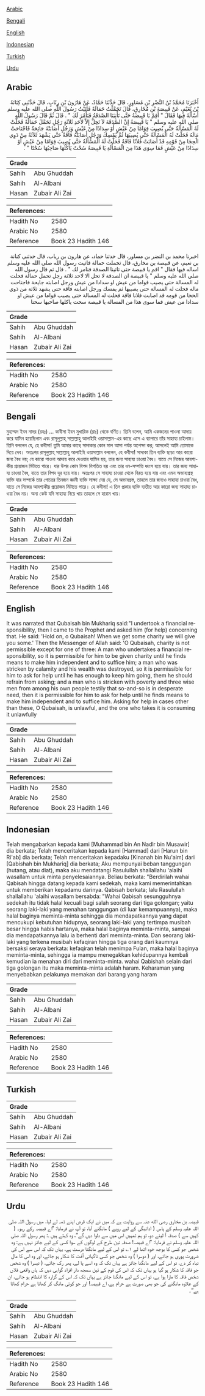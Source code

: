 [Arabic](#arabic)

[Bengali](#bengali)

[English](#english)

[Indonesian](#indonesian)

[Turkish](#turkish)

[Urdu](#urdu)

## Arabic


<div dir="rtl" lang="ar" style={{fontSize:'larger',backgroundColor:'#f8f9fa',padding:20}}>
أَخْبَرَنَا مُحَمَّدُ بْنُ النَّضْرِ بْنِ مُسَاوِرٍ، قَالَ حَدَّثَنَا حَمَّادٌ، عَنْ هَارُونَ بْنِ رِئَابٍ، قَالَ حَدَّثَنِي كِنَانَةُ بْنُ نُعَيْمٍ، عَنْ قَبِيصَةَ بْنِ مُخَارِقٍ، قَالَ تَحَمَّلْتُ حَمَالَةً فَأَتَيْتُ رَسُولَ اللَّهِ صلى الله عليه وسلم أَسْأَلُهُ فِيهَا فَقَالَ ‏"‏ أَقِمْ يَا قَبِيصَةُ حَتَّى تَأْتِيَنَا الصَّدَقَةُ فَنَأْمُرَ لَكَ ‏"‏ ‏.‏ قَالَ ثُمَّ قَالَ رَسُولُ اللَّهِ صلى الله عليه وسلم ‏"‏ يَا قَبِيصَةُ إِنَّ الصَّدَقَةَ لاَ تَحِلُّ إِلاَّ لأَحَدِ ثَلاَثَةٍ رَجُلٍ تَحَمَّلَ حَمَالَةً فَحَلَّتْ لَهُ الْمَسْأَلَةُ حَتَّى يُصِيبَ قِوَامًا مِنْ عَيْشٍ أَوْ سِدَادًا مِنْ عَيْشٍ وَرَجُلٍ أَصَابَتْهُ جَائِحَةٌ فَاجْتَاحَتْ مَالَهُ فَحَلَّتْ لَهُ الْمَسْأَلَةُ حَتَّى يُصِيبَهَا ثُمَّ يُمْسِكَ وَرَجُلٍ أَصَابَتْهُ فَاقَةٌ حَتَّى يَشْهَدَ ثَلاَثَةٌ مِنْ ذَوِي الْحِجَا مِنْ قَوْمِهِ قَدْ أَصَابَتْ فُلاَنًا فَاقَةٌ فَحَلَّتْ لَهُ الْمَسْأَلَةُ حَتَّى يُصِيبَ قِوَامًا مِنْ عَيْشٍ أَوْ سِدَادًا مِنْ عَيْشٍ فَمَا سِوَى هَذَا مِنَ الْمَسْأَلَةِ يَا قَبِيصَةُ سُحْتٌ يَأْكُلُهَا صَاحِبُهَا سُحْتًا ‏"‏ ‏.‏
</div>
<div style={{backgroundColor:'#f8f9fa',padding:20, marginBottom: 10}}><table> <thead> <tr> <th>Grade</th> <th></th> </tr> </thead> <tbody> <tr><td>Sahih</td><td>Abu Ghuddah</td></tr><tr><td>Sahih</td><td>Al-Albani</td></tr><tr><td>Hasan</td><td>Zubair Ali Zai</td></tr></tbody></table><table> <thead> <tr> <th>References:</th> <th></th> </tr> </thead> <tbody><tr><td>Hadith No</td><td>2580</td></tr><tr><td>Arabic No</td><td>2580</td></tr><tr><td>Reference</td><td>Book 23 Hadith 146</td></tr></tbody></table></div>


<div dir="rtl" lang="ar" style={{fontSize:'larger',backgroundColor:'#f8f9fa',padding:20}}>
اخبرنا محمد بن النضر بن مساور، قال حدثنا حماد، عن هارون بن رياب، قال حدثني كنانة بن نعيم، عن قبيصة بن مخارق، قال تحملت حمالة فاتيت رسول الله صلى الله عليه وسلم اساله فيها فقال " اقم يا قبيصة حتى تاتينا الصدقة فنامر لك " . قال ثم قال رسول الله صلى الله عليه وسلم " يا قبيصة ان الصدقة لا تحل الا لاحد ثلاثة رجل تحمل حمالة فحلت له المسالة حتى يصيب قواما من عيش او سدادا من عيش ورجل اصابته جايحة فاجتاحت ماله فحلت له المسالة حتى يصيبها ثم يمسك ورجل اصابته فاقة حتى يشهد ثلاثة من ذوي الحجا من قومه قد اصابت فلانا فاقة فحلت له المسالة حتى يصيب قواما من عيش او سدادا من عيش فما سوى هذا من المسالة يا قبيصة سحت ياكلها صاحبها سحتا
</div>
<div style={{backgroundColor:'#f8f9fa',padding:20, marginBottom: 10}}><table> <thead> <tr> <th>Grade</th> <th></th> </tr> </thead> <tbody> <tr><td>Sahih</td><td>Abu Ghuddah</td></tr><tr><td>Sahih</td><td>Al-Albani</td></tr><tr><td>Hasan</td><td>Zubair Ali Zai</td></tr></tbody></table><table> <thead> <tr> <th>References:</th> <th></th> </tr> </thead> <tbody><tr><td>Hadith No</td><td>2580</td></tr><tr><td>Arabic No</td><td>2580</td></tr><tr><td>Reference</td><td>Book 23 Hadith 146</td></tr></tbody></table></div>

## Bengali


<div dir="ltr" lang="bn" style={{fontSize:'larger',backgroundColor:'#f8f9fa',padding:20}}>
মুহাম্মদ ইবন নাদর (রহঃ) ... কাবীসা ইবন মুখারিক (রাঃ) থেকে বর্ণিত। তিনি বলেন, আমি একজনের পাওনা আদায় করে যামিন হয়েছিলাম এবং রাসূলুল্লাহ্ সাল্লাল্লাহু আলাইহি ওয়াসাল্লাম-এর কাছে এসে এ ব্যাপারে তাঁর সাহায্য চাইলাম। তিনি বললেন যে, হে কবীসা! তুমি আমার কাছে সাদাকার কোন মাল আসা পর্যন্ত অপেক্ষা কর; আসলেই আমি তােমাকে দিয়ে দেব। অতঃপর রাসূলুল্লাহ্ সাল্লাল্লাহু আলাইহি ওয়াসাল্লাম বললেন, হে কবীসা! সাদাকা তিন ব্যক্তি ছাড়া আর কারো জন্য বৈধ নয়; যে কারো পাওনা আদায় করে দেওয়ার যামিন হয়, তার জন্য সাহায্য চাওয়া বৈধ। যাতে সে নিজের আবশ্যকীয় প্রয়োজন মিটাতে পারে। যার উপর কোন বিপদ নিপতিত হয় এবং তার ধন-সম্পত্তি ধ্বংস হয়ে যায়। তার জন্য সাহায্য চাওয়া বৈধ, যাতে তার বিপদ দূর হয়ে যায়। অতঃপর সে সাহায্য চাওয়া থেকে বিরত হয়ে যায় এবং এমন অভাব্যগ্রস্থ ব্যক্তি যার সম্পর্কে তার গোত্রের তিনজন জ্ঞানী ব্যক্তি সাক্ষ্য দেয় যে, সে অভাবগ্ৰস্ত, তাহলে তার জন্যও সাহায্য চাওয়া বৈধ, যাতে সে নিজের আবশ্যকীয় প্রয়োজন মিটাতে পারে। হে কবীসা! এ তিন প্রকার ব্যক্তি ব্যতীত আর কারো জন্য সাহায্য চাওয়া বৈধ নয়। অন্য কেউ যদি সাহায্য নিয়ে খায় তাহলে সে হারাম খায়।
</div>
<div style={{backgroundColor:'#f8f9fa',padding:20, marginBottom: 10}}><table> <thead> <tr> <th>Grade</th> <th></th> </tr> </thead> <tbody> <tr><td>Sahih</td><td>Abu Ghuddah</td></tr><tr><td>Sahih</td><td>Al-Albani</td></tr><tr><td>Hasan</td><td>Zubair Ali Zai</td></tr></tbody></table><table> <thead> <tr> <th>References:</th> <th></th> </tr> </thead> <tbody><tr><td>Hadith No</td><td>2580</td></tr><tr><td>Arabic No</td><td>2580</td></tr><tr><td>Reference</td><td>Book 23 Hadith 146</td></tr></tbody></table></div>

## English


<div dir="ltr" lang="en" style={{fontSize:'larger',backgroundColor:'#f8f9fa',padding:20}}>
It was narrated that Qubaisah bin Mukhariq said:"I undertook a financial responsibility, then I came to the Prophet and asked him (for help) concerning that. He said: 'Hold on, o Qubaisah! When we get some charity we will give you some.' Then the Messenger of Allah said: 'O Qubaisah, charity is not permissible except for one of three: A man who undertakes a financial responsibility, so it is permissible for him to be given charity until he finds means to make him independent and to suffice him; a man who was stricken by calamity and his wealth was destroyed, so it is permissible for him to ask for help until he has enough to keep him going, them he should refrain from asking; and a man who is stricken with poverty and three wise men from among his own people testily that so-and-so is in desperate need, then it is permissible for him to ask for help until he finds means to make him independent and to suffice him. Asking for help in cases other than these, O Qubaisah, is unlawful, and the one who takes it is consuming it unlawfully
</div>
<div style={{backgroundColor:'#f8f9fa',padding:20, marginBottom: 10}}><table> <thead> <tr> <th>Grade</th> <th></th> </tr> </thead> <tbody> <tr><td>Sahih</td><td>Abu Ghuddah</td></tr><tr><td>Sahih</td><td>Al-Albani</td></tr><tr><td>Hasan</td><td>Zubair Ali Zai</td></tr></tbody></table><table> <thead> <tr> <th>References:</th> <th></th> </tr> </thead> <tbody><tr><td>Hadith No</td><td>2580</td></tr><tr><td>Arabic No</td><td>2580</td></tr><tr><td>Reference</td><td>Book 23 Hadith 146</td></tr></tbody></table></div>

## Indonesian


<div dir="ltr" lang="id" style={{fontSize:'larger',backgroundColor:'#f8f9fa',padding:20}}>
Telah mengabarkan kepada kami [Muhammad bin An Nadlr bin Musawir] dia berkata; Telah menceritakan kepada kami [Hammad] dari [Harun bin Ri'ab] dia berkata; Telah menceritakan kepadaku [Kinanah bin Nu'aim] dari [Qabishah bin Mukhariq] dia berkata; Aku mempunyai beban tanggungan (hutang, atau diat), maka aku mendatangi Rasulullah shallallahu 'alaihi wasallam untuk minta penyelesaiannya. Beliau berkata: "Berdirilah wahai Qabisah hingga datang kepada kami sedekah, maka kami memerintahkan untuk memberikan kepadamu darinya. Qabisah berkata; lalu Rasulullah shallallahu 'alaihi wasallam bersabda: "Wahai Qabisah sesungguhnya sedekah itu tidak halal kecuali bagi salah seorang dari tiga golongan; yaitu seorang laki-laki yang menahan tanggungan (di luar kemampuannya), maka halal baginya meminta-minta sehingga dia mendapatkannya yang dapat mencukupi kebutuhan hidupnya, seorang laki-laki yang tertimpa musibah besar hingga habis hartanya, maka halal baginya meminta-minta, sampai dia mendapatkannya lalu ia berhenti dari meminta-minta. Dan seorang laki-laki yang terkena musibah kefaqiran hingga tiga orang dari kaumnya bersaksi seraya berkata: kefaqiran telah menimpa Fulan, maka halal baginya meminta-minta, sehingga ia mampu menegakkan kehidupannya kembali kemudian ia menahan diri dari meminta-minta. wahai Qabishah selain dari tiga golongan itu maka meminta-minta adalah haram. Keharaman yang menyebabkan pelakunya memakan dari barang yang haram
</div>
<div style={{backgroundColor:'#f8f9fa',padding:20, marginBottom: 10}}><table> <thead> <tr> <th>Grade</th> <th></th> </tr> </thead> <tbody> <tr><td>Sahih</td><td>Abu Ghuddah</td></tr><tr><td>Sahih</td><td>Al-Albani</td></tr><tr><td>Hasan</td><td>Zubair Ali Zai</td></tr></tbody></table><table> <thead> <tr> <th>References:</th> <th></th> </tr> </thead> <tbody><tr><td>Hadith No</td><td>2580</td></tr><tr><td>Arabic No</td><td>2580</td></tr><tr><td>Reference</td><td>Book 23 Hadith 146</td></tr></tbody></table></div>

## Turkish


<div dir="ltr" lang="tr" style={{fontSize:'larger',backgroundColor:'#f8f9fa',padding:20}}>

</div>
<div style={{backgroundColor:'#f8f9fa',padding:20, marginBottom: 10}}><table> <thead> <tr> <th>Grade</th> <th></th> </tr> </thead> <tbody> <tr><td>Sahih</td><td>Abu Ghuddah</td></tr><tr><td>Sahih</td><td>Al-Albani</td></tr><tr><td>Hasan</td><td>Zubair Ali Zai</td></tr></tbody></table><table> <thead> <tr> <th>References:</th> <th></th> </tr> </thead> <tbody><tr><td>Hadith No</td><td>2580</td></tr><tr><td>Arabic No</td><td>2580</td></tr><tr><td>Reference</td><td>Book 23 Hadith 146</td></tr></tbody></table></div>

## Urdu


<div dir="rtl" lang="ur" style={{fontSize:'larger',backgroundColor:'#f8f9fa',padding:20}}>
قبیصہ بن مخارق رضی الله عنہ سے روایت ہے کہ میں نے ایک قرض اپنے ذمہ لے لیا، میں رسول اللہ صلی اللہ علیہ وسلم کے پاس ( ادائیگی کے لیے روپے ) مانگنے آیا، تو آپ نے فرمایا: ”اے قبیصہ رکے رہو۔ ( کہیں سے ) صدقہ آ لینے دو، تو ہم تمہیں اس میں سے دلوا دیں گے“، وہ کہتے ہیں ـ: پھر رسول اللہ صلی اللہ علیہ وسلم نے فرمایا: ”اے قبیصہ! صدقہ تین طرح کے لوگوں کے سوا کسی کے لیے جائز نہیں ہے: وہ شخص جو کسی کا بوجھ خود اٹھا لے ۱؎ تو اس کے لیے مانگنا درست ہے، یہاں تک کہ اس سے اس کی ضرورت پوری ہو جائے، اور ( دوسرا ) وہ شخص جو کسی ناگہانی آفت کا شکار ہو جائے، اور وہ اس کا مال تباہ کر دے، تو اس کے لیے مانگنا جائز ہے یہاں تک کہ وہ اسے پا لے، پھر رک جائے، ( تیسرا ) وہ شخص جو فاقہ کا شکار ہو گیا ہو یہاں تک کہ اس کی قوم کے تین سمجھ دار افراد گواہی دیں کہ ہاں واقعی فلاں شخص فاقہ کا مارا ہوا ہے، تو اس کے لیے مانگنا جائز ہے یہاں تک کہ اس کے گزارہ کا انتظام ہو جائے، ان کے علاوہ مانگنے کی جو بھی صورت ہے حرام ہے، اے قبیصہ! اور جو کوئی مانگ کر کھاتا ہے حرام کھاتا ہے“۔
</div>
<div style={{backgroundColor:'#f8f9fa',padding:20, marginBottom: 10}}><table> <thead> <tr> <th>Grade</th> <th></th> </tr> </thead> <tbody> <tr><td>Sahih</td><td>Abu Ghuddah</td></tr><tr><td>Sahih</td><td>Al-Albani</td></tr><tr><td>Hasan</td><td>Zubair Ali Zai</td></tr></tbody></table><table> <thead> <tr> <th>References:</th> <th></th> </tr> </thead> <tbody><tr><td>Hadith No</td><td>2580</td></tr><tr><td>Arabic No</td><td>2580</td></tr><tr><td>Reference</td><td>Book 23 Hadith 146</td></tr></tbody></table></div>